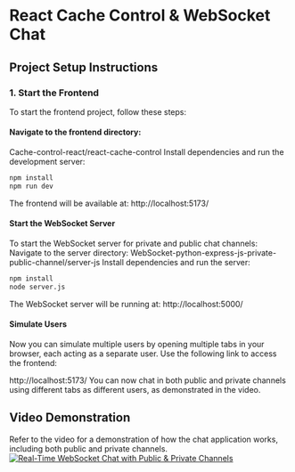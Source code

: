 # React Cache Control & WebSocket Chat

## Project Setup Instructions

### 1. Start the Frontend

To start the frontend project, follow these steps:

#### Navigate to the frontend directory:

Cache-control-react/react-cache-control
Install dependencies and run the development server:

```bash
npm install
npm run dev
```

The frontend will be available at:
http://localhost:5173/

#### Start the WebSocket Server

To start the WebSocket server for private and public chat channels:
Navigate to the server directory:
WebSocket-python-express-js-private-public-channel/server-js
Install dependencies and run the server:

```bash
npm install
node server.js
```

The WebSocket server will be running at:
http://localhost:5000/

#### Simulate Users

Now you can simulate multiple users by opening multiple tabs in your browser, each acting as a separate user. Use the following link to access the frontend:

http://localhost:5173/
You can now chat in both public and private channels using different tabs as different users, as demonstrated in the video.

## Video Demonstration

Refer to the video for a demonstration of how the chat application works, including both public and private channels.
[![Real-Time WebSocket Chat with Public & Private Channels](https://img.youtube.com/vi/LZ48uB26o3k/0.jpg)](https://www.youtube.com/watch?v=LZ48uB26o3k)
